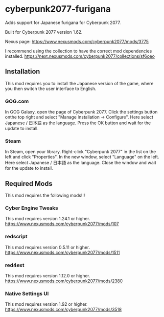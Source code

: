 # cyberpunk2077-furigana
Adds support for Japanese furigana for Cyberpunk 2077.

Built for Cyberpunk 2077 version 1.62.

Nexus page: https://www.nexusmods.com/cyberpunk2077/mods/3775

I recommend using the collection to have the correct mod dependencies installed.
https://next.nexusmods.com/cyberpunk2077/collections/sf6oeo


## Installation
This mod requires you to install the Japanese version of the game, where you then switch the user interface to English.


### GOG.com
In GOG Galaxy, open the page of Cyberpunk 2077. Click the settings button onthe top right and select "Manage Installation -> Configure". Here select Japanese / 日本語 as the language. Press the OK button and wait for the update to install.


### Steam
In Steam, open your library. Right-click "Cyberpunk 2077" in the list on the left and click "Properties". In the new window, select "Language" on the left. Here select Japanese / 日本語 as the language. Close the window and wait for the update to install.


## Required Mods
This mod requires the following mods!!!


### Cyber Engine Tweaks
This mod requires version 1.24.1 or higher.<br/>
https://www.nexusmods.com/cyberpunk2077/mods/107


### redscript
This mod requires version 0.5.11 or higher.<br/>
https://www.nexusmods.com/cyberpunk2077/mods/1511


### red4ext
This mod requires version 1.12.0 or higher.<br/>
https://www.nexusmods.com/cyberpunk2077/mods/2380


### Native Settings UI
This mod requires version 1.92 or higher.<br/>
https://www.nexusmods.com/cyberpunk2077/mods/3518

